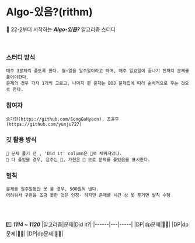 # Algo-있음?(rithm)

🎼 22-2부터 시작하는 ***Algo-있음?*** 알고리즘 스터디

<br>

### 스터디 방식
    매주 3문제씩 풀도록 한다. 월~일을 일주일이라고 하며, 매주 일요일이 끝나기 전까지 문제를 풀어야한다.
    문제의 경우 각자 1개씩 고르고, 나머지 한 문제는 BOJ 문제집에 따라 순차적으로 푸는 것으로 한다. 

### 참여자
    송가현(https://github.com/SongGaHyeon), 조윤주(https://github.com/yunju727)
    
### 깃 활용 방식

    📌 문제 풀기 전 , 'Did it' column은 🖤로 채워져있다. 
    📌 다 풀었을 경우, 윤주는 💚, 가현은 💙 으로 문제를 풀었음을 표시한다. 
    
    
### 벌칙
    문제를 일주일동안 못 풀 경우, 500원씩 낸다.
    어려워서 구현을 조금 못한 것은 인정- 하지만 문제를 시간 상 못 푼거면 벌칙 수행
    
    
    

<br><br>

1️⃣  ***1114 ~ 1120***
|알고리즘|문제|Did it?|
|------|---|-----|
|DP|dp문제|🖤🖤|
|DP|dp문제|🖤🖤|
|DP|dp문제|🖤🖤|
